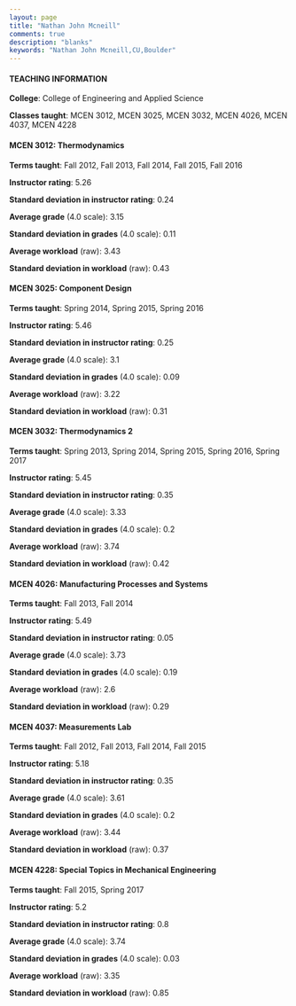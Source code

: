 ```yaml
---
layout: page
title: "Nathan John Mcneill" 
comments: true
description: "blanks"
keywords: "Nathan John Mcneill,CU,Boulder"
---
```

<head>
<script src="https://ajax.googleapis.com/ajax/libs/jquery/2.1.3/jquery.min.js"></script>
<script src="https://dl.dropboxusercontent.com/s/pc42nxpaw1ea4o9/highcharts.js?dl=0"></script>
<!-- <script src="../assets/js/highcharts.js"></script> -->
<style type="text/css">@font-face {
	font-family: "Bebas Neue";
	src: url(https://www.filehosting.org/file/details/544349/BebasNeue Regular.otf) format("opentype");
	}
	h1.Bebas { 
		font-family: "Bebas Neue", Verdana, Tahoma;
	}
</style>
</head>
	   
#### TEACHING INFORMATION

**College**: College of Engineering and Applied Science

**Classes taught**: MCEN 3012, MCEN 3025, MCEN 3032, MCEN 4026, MCEN 4037, MCEN 4228

#### MCEN 3012: Thermodynamics

**Terms taught**: Fall 2012, Fall 2013, Fall 2014, Fall 2015, Fall 2016

**Instructor rating**: 5.26

**Standard deviation in instructor rating**: 0.24

**Average grade** (4.0 scale): 3.15

**Standard deviation in grades** (4.0 scale): 0.11

**Average workload** (raw): 3.43

**Standard deviation in workload** (raw): 0.43

#### MCEN 3025: Component Design

**Terms taught**: Spring 2014, Spring 2015, Spring 2016

**Instructor rating**: 5.46

**Standard deviation in instructor rating**: 0.25

**Average grade** (4.0 scale): 3.1

**Standard deviation in grades** (4.0 scale): 0.09

**Average workload** (raw): 3.22

**Standard deviation in workload** (raw): 0.31

#### MCEN 3032: Thermodynamics 2

**Terms taught**: Spring 2013, Spring 2014, Spring 2015, Spring 2016, Spring 2017

**Instructor rating**: 5.45

**Standard deviation in instructor rating**: 0.35

**Average grade** (4.0 scale): 3.33

**Standard deviation in grades** (4.0 scale): 0.2

**Average workload** (raw): 3.74

**Standard deviation in workload** (raw): 0.42

#### MCEN 4026: Manufacturing Processes and Systems

**Terms taught**: Fall 2013, Fall 2014

**Instructor rating**: 5.49

**Standard deviation in instructor rating**: 0.05

**Average grade** (4.0 scale): 3.73

**Standard deviation in grades** (4.0 scale): 0.19

**Average workload** (raw): 2.6

**Standard deviation in workload** (raw): 0.29

#### MCEN 4037: Measurements Lab

**Terms taught**: Fall 2012, Fall 2013, Fall 2014, Fall 2015

**Instructor rating**: 5.18

**Standard deviation in instructor rating**: 0.35

**Average grade** (4.0 scale): 3.61

**Standard deviation in grades** (4.0 scale): 0.2

**Average workload** (raw): 3.44

**Standard deviation in workload** (raw): 0.37

#### MCEN 4228: Special Topics in Mechanical Engineering

**Terms taught**: Fall 2015, Spring 2017

**Instructor rating**: 5.2

**Standard deviation in instructor rating**: 0.8

**Average grade** (4.0 scale): 3.74

**Standard deviation in grades** (4.0 scale): 0.03

**Average workload** (raw): 3.35

**Standard deviation in workload** (raw): 0.85


